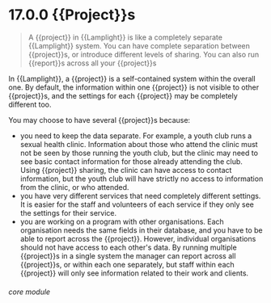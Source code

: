 # 17.0.0  <i class="fas fa-project-diagram"></i> {{Project}}s

> A {{project}} in {{Lamplight}} is like a completely separate {{Lamplight}} system. You can have complete separation between {{project}}s, or introduce different levels of sharing. You can also run {{report}}s across all your {{project}}s



In {{Lamplight}}, a {{project}} is a self-contained system within the overall one. By default, the information within one {{project}} is not visible to other {{project}}s, and the settings for each {{project}} may be completely different too. 

You may choose to have several {{project}}s because:

 - you need to keep the data separate. For example, a youth club runs a sexual health clinic. Information about those who attend the clinic must not be seen by those running the youth club, but the clinic may need to see basic contact information for those already attending the club. Using {{project}} sharing, the clinic can have access to contact information, but the youth club will have strictly no access to information from the clinic, or who attended. 
- you have very different services that need completely different settings. It is easier for the staff and volunteers of each service if they only see the settings for their service.
- you are working on a program with other organisations. Each organisation needs the same fields in their database, and you have to be able to report across the {{project}}. However, individual organisations should not have access to each other's data. By running multiple {{project}}s in a single system the manager can report across all {{project}}s, or within each one separately, but staff within each {{project}} will only see information related to their work and clients.


###### core module

